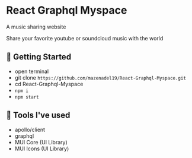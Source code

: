# React Graphql Myspace

A music  sharing website

Share your favorite youtube or soundcloud music with the world 

## 🚀 Getting Started

- open terminal
- git clone `https://github.com/mazenadel19/React-Graphql-Myspace.git`
- cd React-Graphql-Myspace
- `npm i`
- `npm start`

## 🧰 Tools I've used

- apollo/client
- graphql
- MUI Core (UI Library)
- MUI Icons (UI Library)